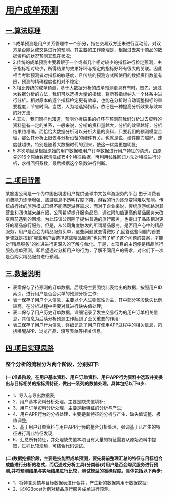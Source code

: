 # [用户成单预测]()

## [一.算法原理]()
- 1.成单预测是用户关系管理中一个部分，指在交易双方还未进行互动前，对双方是否能达成交易进行的预测。其主要的工作原理是，根据过去某个商品的数据资料的状况预测其现在状况;
- 2.传统的成单预测主要着眼于一个或者几个相对较少的指标进行检定预测，由于指标相对较少，所得结果的效果好坏与指定的指标好坏有很大的关联。因此相当考验预测者对指标的敏感度，且传统的预测方式所使用的数据资料数量有限，预测的精确程度也相对不稳定;
- 3.相比传统的成单预测，基于大数据分析的成单预测更具有有时。首先，通过大数据分析的方法，我们可以选择大量的指标，将所有指标纳入一个体系中进行分析。相对原本的逐个指标检定更有效率，也能在分析时自动调整指标的重要程度，节省时间。当然，人为地选择指标，依旧是一种提高分析效果与效率的好方法;
- 4.其次，我们同样也知道，预测分析结果的好坏与预测前我们分析过去资料的资料量有一定的关系，一般来说，分析的资料量越大，分析的效果越好，分析结果约准确。而恰恰大数据分析可以分析大量的资料，只要我们的预测模型合理，那么其分析上限仅与分析设备的硬件有关。也就是说，硬件能力越好，速度就越快。特别是随着大数据时代的到来，使这一优势更加明显;
- 5.本次项目是根据原始的用户数据和用户订单数据进行用户特征的清洗，由原先的16个原始数据清洗成154个特征数据，再利用线性回归方法对特征进行分析，求得回归系数，最后根据这个系数进行判断。

## [二.项目背景]()
某旅游公司是一个为中国出境游用户提供全球中文包车游服务的平台
由于消费者消费能力逐渐增强、旅游信息不透明程度下降，游客的行为逐渐变得难以预测。传统旅行社的旅游模式已经不能满足游客需求，而对于企业来说，传统旅游线路对其营业利润也越来越有限，公司希望提升服务品质，通过附加值更高的精品服务来改变目前遇到的困境。为此该该公司除了提供普通的旅行服务，也提出了品质相对更好的精品旅行服务。但是，从公司角度触发的所谓精品服务，是否用户心中的精品服务，用户是否会为精品服务买单，这些问题就变得微妙了,回答这些问题的首要步骤就是找到"哪些用户会选择这些精品服务"也只有了解了这个问题的答案，才能对"精品服务"的推进进行更深入的了解与优化。于是，本项目的主题便是精品旅行服务成单预测，即希望通过分析用户的行为，了解不同用户的需求，对它们下一次是否购买精品服务进行预测。

## [三.数据说明]()
- 表零保存了待预测的订单数据，后续将主要围绕此表给出的数据，按照用户ID索引，进行用户是否会买单的预测分析工作;
- 表一保存了用户个人信息，主要以个人生物属性为主，其中部分字段缺失比例较高，在分析过程中需要对其进行缺失值处理;
- 表二保存了用户历史订单数据，详细记录了发生交易行为的用户订单相关信息，其信息为后续分析预测工作起到了至关重要的作用;
- 表三保存了用户行为信息，详细记录了用户在使用APP过程中的相关信息，包括唤醒APP、浏览产品、填写表单等相关信息。

## [四.项目实现思路]()
### 整个分析的流程分为两个阶段，分别如下:
#### (一)准备阶段，在用户基本资料、用户订单资料、用户APP行为资料中选取并变换出与目标相关的指标货特征，做出一系列的数值处理。具体包括以下6步:
- 1、导入与导出数据表;
- 2、用户基本资料分析处理，主要是缺失值填补;
- 3、用户订单资料分析处理，主要是新特征的分析与产生;
- 4、用户APP行为的分析处理，主要是新特征的分析与产生、缺失值调整、极值调整;
- 5、基于用户订单资料与用户APP行为的整合分析处理，强调基于已产生的特征进行再此特征发现;
- 6、汇总所有特征，并处理缺失值本项目有大量的特征需要从原始资料中提取，过程比较烦琐，可结合代码调试。

#### (二)数据挖掘阶段，主要是技能型成单预测，要先将前整理汇总的特征与目标组合成能进行分析的格式，而后通过分析工具(分类器)对用户是否会购买服务进行预测,并将预测结果与实际结果进行比较，测试模型的准确程度。具体包括以下两步:
- 1、将特含恶搞与目标数据表进行合并，产生新的数据集用于数据挖掘;
- 2、以XGBoost为例对精品旅行服务成单进行预测。
